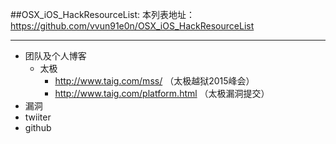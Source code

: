 ##OSX_iOS_HackResourceList:
本列表地址：https://github.com/vvun91e0n/OSX_iOS_HackResourceList  

---
* 团队及个人博客
  * 太极
    * http://www.taig.com/mss/ （太极越狱2015峰会）
    * http://www.taig.com/platform.html （太极漏洞提交）
* 漏洞
* twiiter
* github
